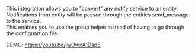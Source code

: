 This integration allows you to "convert" any notify service to an entity. \
Notifications from entity will be passed through the entities send_message to the service. \
This enables you to use the group helper instead of having to go through the configuartion file.

DEMO: https://youtu.be/jwOwxA1Dsp8
